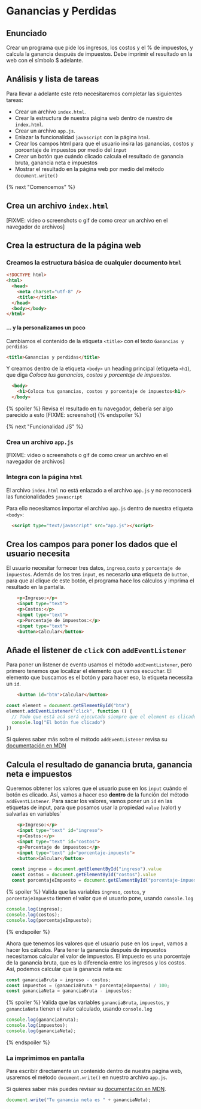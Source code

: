 # Ganancias y Perdidas

## Enunciado

Crear un programa que pide los ingresos, los costos y el % de impuestos,
y calcula la ganancia después de impuestos. Debe imprimir el resultado
en la web con el símbolo $ adelante.

## Análisis y lista de tareas

Para llevar a adelante este reto necesitaremos completar las siguientes tareas:

- Crear un archivo `index.html`.
- Crear la estructura de nuestra página web dentro de nuestro de `index.html`.
- Crear un archivo `app.js`.
- Enlazar la funcionalidad `javascript` con la página `html`.
- Crear los campos html para que el usuario insira las ganancias, costos
y porcentaje de impuestos por medio del `input`
- Crear un botón que cuándo clicado calcula el resultado de ganancia bruta, ganancia neta e impuestos
- Mostrar el resultado en la página web por medio del método `document.write()`

{% next "Comencemos" %}

## Crea un archivo `index.html`

[FIXME: video o screenshots o gif de como crear un archivo en el navegador de archivos]

## Crea la estructura de la página web

### Creamos la estructura básica de cualquier documento `html`

```html
<!DOCTYPE html>
<html>
  <head>
    <meta charset="utf-8" />
    <title></title>
  </head>
  <body></body>
</html>
```

#### ... y la personalizamos un poco

Cambiamos el contenido de la etiqueta `<title>` con
el texto `Ganancias y perdidas`

```html
<title>Ganancias y perdidas</title>
```

Y creamos dentro de la etiqueta `<body>` un heading principal (etiqueta `<h1`),
que diga _Coloca tus ganancias, costos y porcentaje de impuestos_.

```html
  <body>
    <h1>Coloca tus ganancias, costos y porcentaje de impuestos<h1/>
  </body>
```

{% spoiler %}
Revisa el resultado en tu navegador, debería ser algo parecido a esto
[FIXME: screenshot]
{% endspoiler %}

{% next "Funcionalidad JS" %}

### Crea un archivo `app.js`

[FIXME: video o screenshots o gif de como crear un archivo en el navegador de archivos]

### Integra con la página `html`

El archivo `index.html` no está enlazado a el archivo `app.js`
y no reconocerá las funcionalidades `javascript`

Para ello necesitamos importar el archivo `app.js` dentro de
nuestra etiqueta `<body>`:

```html
  <script type="text/javascript" src="app.js"></script>
```

## Crea los campos para poner los dados que el usuario necesita

El usuario necesitar fornecer tres datos, `ingreso`,`costo` y `porcentaje de impuestos`.
Además de los tres `input`, es necesario una etiqueta de `button`, para que al clique de
este botón, el programa hace los cálculos y imprima el resultado en la pantalla.

```html
    <p>Ingreso:</p>
    <input type="text">
    <p>Costos:</p>
    <input type="text">
    <p>Porcentaje de impuestos:</p>
    <input type="text">
    <button>Calcular</button>
```

## Añade el listener de `click` con `addEventListener`

Para poner un listener de evento usamos el método `addEventListener`, pero primero tenemos que localizar el elemento que
vamos escuchar. El elemento que buscamos es el botón y para hacer eso, la etiqueta necessita un `id`.

```html
    <button id="btn">Calcular</button>
```

```js
const element = document.getElementById("btn")
element.addEventListener("click", function () {
  // Todo que está acá será ejecutado siempre que el element es clicado.
  console.log("El botón fue clicado")
})
```

Si quieres saber más sobre el método `addEventListener` revisa su [documentación en MDN](https://developer.mozilla.org/es/docs/Web/API/EventTarget/addEventListener)

## Calcula el resultado de ganancia bruta, ganancia neta e impuestos

Queremos obtener los valores que el usuario puse en los `input` cuándo el botón es clicado.
Así, vamos a hacer eso **dentro** de la función del método `addEventListener`.
Para sacar los valores, vamos poner un `id` en las etiquetas de input, para que posamos
usar la propiedad `value` (valor) y salvarlas en variables`

```html
    <p>Ingreso:</p>
    <input type="text" id="ingreso">
    <p>Costos:</p>
    <input type="text" id="costos">
    <p>Porcentaje de impuestos:</p>
    <input type="text" id="porcentaje-impuesto">
    <button>Calcular</button>
```

```js
  const ingreso = document.getElementById("ingreso").value
  const costos = document.getElementById("costos").value
  const porcentajeImpuesto = document.getElementById("porcentaje-impuesto").value
```

{% spoiler %}
Valida que las variables `ingreso`, `costos`, y `porcentajeImpuesto`
tienen el valor que el usuario pone, usando `console.log`

```js
console.log(ingreso);
console.log(costos);
console.log(porcentajeImpuesto);
```

{% endspoiler %}

Ahora que tenemos los valores que el usuario puse en los `input`, vamos a hacer los cálculos.
Para tener la ganancia después de impuestos necesitamos calcular el valor de impuestos.
El impuesto es una porcentaje de la ganancia bruta, que es la diferencia entre los ingresos y los costos.
Así, podemos calcular que la ganancia neta es:

```js
const gananciaBruta = ingreso - costos;
const impuestos = (gananciaBruta * porcentajeImpuesto) / 100;
const gananciaNeta = gananciaBruta - impuestos;
```

{% spoiler %}
Valida que las variables `gananciaBruta`, `impuestos`, y `gananciaNeta`
tienen el valor calculado, usando `console.log`

```js
console.log(gananciaBruta);
console.log(impuestos);
console.log(gananciaNeta);
```

{% endspoiler %}

### La imprimimos en pantalla

Para escribir directamente un contenido dentro de nuestra página web, usaremos
el método `document.write()` en nuestro archivo `app.js`.

Si quieres saber más puedes revisar su
[documentación en MDN](https://developer.mozilla.org/es/docs/Web/API/Document/write).

```js
document.write("Tu ganancia neta es " + gananciaNeta);
```
